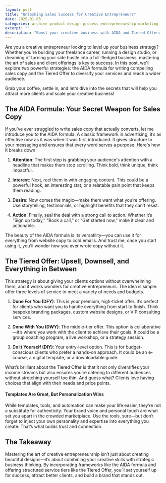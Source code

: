 ```yaml
---
layout: post
title: "Unlocking Sales Success for Creative Entrepreneurs"
date: 2025-01-03
categories: archive product design process entrepreneurship marketing
excerpt: ""
description: "Boost your creative business with AIDA and Tiered Offers. Master marketing, attract top clients, and thrive as a creative entrepreneur."
---
```


Are you a creative entrepreneur looking to level up your business strategy? Whether you're building your freelance career, running a design studio, or dreaming of turning your side hustle into a full-fledged business, mastering the art of sales and client offerings is key to success. In this post, we'll explore two powerful strategies: the AIDA formula for writing compelling sales copy and the Tiered Offer to diversify your services and reach a wider audience.

Grab your coffee, settle in, and let's dive into the secrets that will help you attract more clients and scale your creative business!

## The AIDA Formula: Your Secret Weapon for Sales Copy
If you’ve ever struggled to write sales copy that actually converts, let me introduce you to the AIDA formula. A classic framework in advertising, it’s as effective now as it was when it was first introduced. It gives structure to your messaging and ensures that every word serves a purpose. Here's how it breaks down:
1. **Attention**: The first step is grabbing your audience's attention with a headline that makes them stop scrolling. Think bold, think unique, think impactful.


2. **Interest**: Next, reel them in with engaging content. This could be a powerful hook, an interesting stat, or a relatable pain point that keeps them reading.


3. **Desire**: Now comes the magic—make them want what you’re offering. Use storytelling, testimonials, or highlight benefits that they can’t resist.


4. **Action**: Finally, seal the deal with a strong call to action. Whether it’s “Sign up today,” “Book a call,” or “Get started now,” make it clear and actionable.


The beauty of the AIDA formula is its versatility—you can use it for everything from website copy to cold emails. And trust me, once you start using it, you’ll wonder how you ever wrote copy without it.

## The Tiered Offer: Upsell, Downsell, and Everything in Between
This strategy is about giving your clients options without overwhelming them, and it works wonders for creative entrepreneurs. The idea is simple: offer three levels of service to meet a variety of needs and budgets.

1. **Done For You (DFY)**: This is your premium, high-ticket offer. It’s perfect for clients who want you to handle everything from start to finish. Think bespoke branding packages, custom website designs, or VIP consulting services.


2. **Done With You (DWY)**: The middle-tier offer. This option is collaborative—it’s where you work with the client to achieve their goals. It could be a group coaching program, a live workshop, or a strategy session.


3. **Do It Yourself (DIY)**: Your entry-level option. This is for budget-conscious clients who prefer a hands-on approach. It could be an e-course, a digital template, or a downloadable guide.


What’s brilliant about the Tiered Offer is that it not only diversifies your income streams but also ensures you’re catering to different audiences without stretching yourself too thin. And guess what? Clients love having choices that align with their needs and price points.

#### Templates Are Great, But Personalization Wins
While templates, tools, and automation can make your life easier, they’re not a substitute for authenticity. Your brand voice and personal touch are what set you apart in the crowded marketplace. Use the tools, sure—but don’t forget to inject your own personality and expertise into everything you create. That’s what builds trust and connection.


## The Takeaway
Mastering the art of creative entrepreneurship isn’t just about creating beautiful designs—it’s about combining your creative skills with strategic business thinking. By incorporating frameworks like the AIDA formula and offering structured service tiers like the Tiered Offer, you’ll set yourself up for success, attract better clients, and build a brand that stands out.  

 


